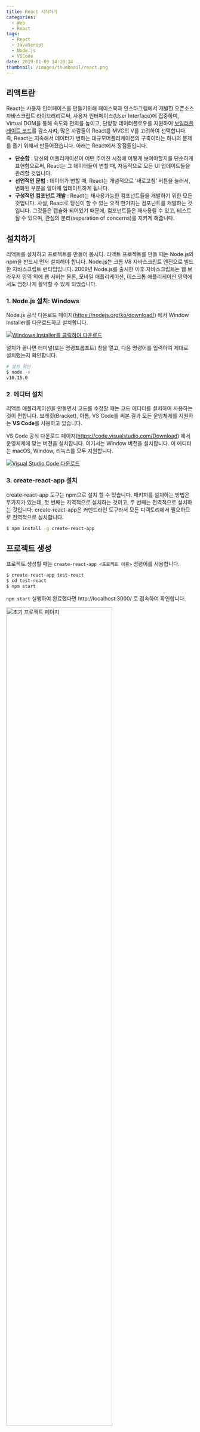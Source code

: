 ```yaml
---
title: React 시작하기
categories:
  - Web
  - React
tags:
  - React
  - JavaScript
  - Node.js
  - VSCode
date: 2019-01-09 14:10:34
thumbnail: /images/thumbnail/react.png
---
```


## 리액트란

React는 사용자 인터페이스를 만들기위해 페이스북과 인스타그램에서 개발한 오픈소스 자바스크립트 라이브러리로써, 사용자 인터페이스(User Interface)에 집중하며, Virtual DOM을 통해 속도와 편의를 높이고, 단방향 데이터플로우를 지원하여 [보일러플레이트 코드](http://web-front-end.tistory.com/27)를 감소시켜, 많은 사람들이 React를 MVC의 V를 고려하여 선택합니다. 즉, React는 지속해서 데이터가 변하는 대규모어플리케이션의 구축이라는 하나의 문제를 풀기 위해서 만들어졌습니다. 아래는 React에서 장점들입니다.

- **단순함** : 당신의 어플리케이션이 어떤 주어진 시점에 어떻게 보여야할지를 단순하게 표현함으로써, React는 그 데이터들이 변할 때, 자동적으로 모든 UI 업데이트들을 관리할 것입니다.
- **선언적인 문법** : 데이터가 변할 때, React는 개념적으로 ‘새로고침’ 버튼을 눌러서, 변화된 부분을 알아채 업데이트하게 됩니다.
- **구성적인 컴포넌트 개발** : React는 재사용가능한 컴포넌트들을 개발하기 위한 모든 것입니다. 사실, React로 당신이 할 수 있는 오직 한가지는 컴포넌트를 개발하는 것 입니다. 그것들은 캡슐화 되어있기 때문에, 컴포넌트들은 재사용될 수 있고, 테스트될 수 있으며, 관심의 분리(seperation of concerns)를 지키게 해줍니다.

## 설치하기

리액트를 설치하고 프로젝트를 만들어 봅시다.
리액트 프로젝트를 만들 때는 Node.js와 npm을 반드시 먼저 설치해야 합니다. Node.js는 크롬 V8 자바스크립트 엔진으로 빌드한 자바스크립트 런타임입니다. 2009년 Node.js를 출시한 이후 자바스크립트는 웹 브라우저 영역 외에 웹 서버는 물론, 모바일 애플리케이션, 데스크톱 애플리케이션 영역에서도 엄청나게 활약할 수 있게 되었습니다.

### 1. Node.js 설치: Windows

Node.js 공식 다운로드 페이지(https://nodejs.org/ko/download/) 에서 Window Installer를 다운로드하고 설치합니다.

[![Windows Installer를 클릭하여 다운로드](/images/react/nodejs-download.png)](https://nodejs.org/ko/download/)

설치가 끝나면 터미널(또는 명령프롬프트) 창을 열고, 다음 명령어를 입력하여 제대로 설치했는지 확인합니다.

```bash
# 설치 확인
$ node -v
v10.15.0
```

### 2. 에디터 설치

리액트 애플리케이션을 만들면서 코드를 수정할 때는 코드 에디터를 설치하여 사용하는 것이 편합니다. 브래킷(Bracket), 아톰, VS Code를 써본 결과 모든 운영체제를 지원하는 **VS Code**를 사용하고 있습니다.

VS Code 공식 다운로드 페이지(https://code.visualstudio.com/Download) 에서 운영체제에 맞는 버전을 설치합니다. 여기서는 Window 버전을 설치합니다. 이 에디터는 macOS, Window, 리눅스를 모두 지원합니다.

[![Visual Studio Code 다운로드](/images/react/vscode-download.png)](https://code.visualstudio.com/Download)

### 3. create-react-app 설치

create-react-app 도구는 npm으로 설치 할 수 있습니다. 패키지를 설치하는 방법은 두가지가 있는데, 첫 번째는 지역적으로 설치하는 것이고, 두 번째는 전역적으로 설치하는 것입니다. create-react-app은 커맨드라인 도구라서 모든 디렉토리에서 필요하므로 전역적으로 설치합니다.

```bash
$ npm install -g create-react-app
```

## 프로젝트 생성

프로젝트 생성할 때는 `create-react-app <프로젝트 이름>` 명령어를 사용합니다.

```bash
$ create-react-app test-react
$ cd test-react
$ npm start
```

`npm start` 실행하여 완료했다면 http://localhost:3000/ 로 접속하여 확인합니다.

<img width="75%" src="/images/react/react-run.png" alt="초기 프로젝트 페이지" title="" >

## 프로젝트 구조

VS Code를 실행하여 만들어진 test-react 프로젝트를 열면 아래와 같은 구조로 만들어져 있습니다. 이미 modules가 설치되어 있고, 의존성 패키지는 대부분 `node_modules/react-scripts` 모듈내에 선언되어 있습니다. `src` 폴더안 에 있는 파일들을 추가하고 수정하면서 개발을 하면 됩니다.

![프로젝트 구조](/images/react/react-open.png)

## 정리

리액트에 관심이 생겨 책을 읽고 검색한 내용들을 모아서 리액트에 대한 설명부터 설치, 프로젝트 실행까지 간략하게 설명하였다. 현재는 리액트를 공부하면서 정리하는 단계라서 현업에서 리액트 라이브러리를 사용하면서 겪는 이슈사항이나 팁은 추후에 정리 할 예정이다.

## 참고

- [React 시작하기](http://webframeworks.kr/getstarted/reactjs/)
- [[ReactJs] create-react-app으로 react 시작하기](https://blueshw.github.io/2017/06/20/create-react-app/)
- [[React] 1. 리액트 시작하기](https://blog.sonim1.com/174)
- [개발 관련 강좌 사이트](https://www.inflearn.com/)
- [리액트를 다루는 기술 출간 / 집필후기](https://velopert.com/3697)
